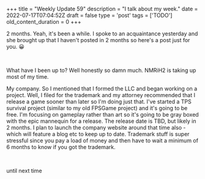 
+++
title = "Weekly Update 59"
description = "I talk about my week."
date = 2022-07-17T07:04:52Z
draft = false
type = 'post'
tags = ['TODO']
old_content_duration = 0
+++

<p>2 months. Yeah, it's been a while. I spoke to an acquaintance yesterday and she brought up that I haven't posted in 2 months so here's a post just for you. 😀</p>

<p>&nbsp;</p>

<p>What have I been up to? Well honestly so damn much. NMRiH2 is taking up most of my time. </p>

<p>My company. So I mentioned that I formed the LLC and began working on a project. Well, I filed for the trademark and my attorney recommended that I release a game sooner than later so I'm doing just that. I've started a TPS survival project (similar to my old FPSGame project) and it's going to be free. I'm focusing on gameplay rather than art so it's going to be gray boxed with the epic mannequin for a release. The release date is TBD, but likely in 2 months. I plan to launch the company website around that time also - which will feature a blog etc to keep up to date. Trademark stuff is super stressful since you pay a load of money and then have to wait a minimum of 6 months to know if you got the trademark.</p>

<p>&nbsp;</p>

<p>until next time</p>
    
